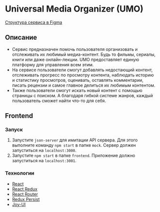 # Universal Media Organizer (UMO)

[Структура сервиса в Figma](https://www.figma.com/file/nup904QmYhlbg4Aje2v0AM/Untitled?type=design&node-id=0%3A1&mode=design&t=00RI4q4lLIC3gTxb-1)

## Описание
* Сервис предназначен помочь пользователя организовать и отслеживать их любимый медиа-контент. Будь то фильмы, сериалы, книги или даже онлайн-лекции. UMO предоставляет единую платформу для управления всем этим.
* На сервисе пользователи смогут добавлять недостающий контент, отслеживать прогресс по просмотру контента, наблюдать историю и статистику просмотров, оценивать, оставлять комментарии, писать рецензии и самое главное делиться их любимым контентом.
* Также пользователи смогут искать новый контент с помощью страницы с поиском. А благодаря гибкой системе жанров, каждый пользователь сможет найти что-то для себя.

## Frontend
### Запуск
1. Запустите `json-server` для имитации API сервера. Для этого выполните команду `npm start` в папке `mock`. Сервер должен запуститься на `localhost:3000`.
2. Запустите `npm start` в папке `frontend`. Приложение должно запуститься на `localhost:3001`.

### Технологии
* [React](https://reactjs.org/)
* [React Redux](https://react-redux.js.org/)
* [React Router](https://reactrouter.com/)
* [Redux Persist](https://github.com/rt2zz/redux-persist#readme)
* [Joy-UI](https://mui.com/joy-ui/getting-started/)
